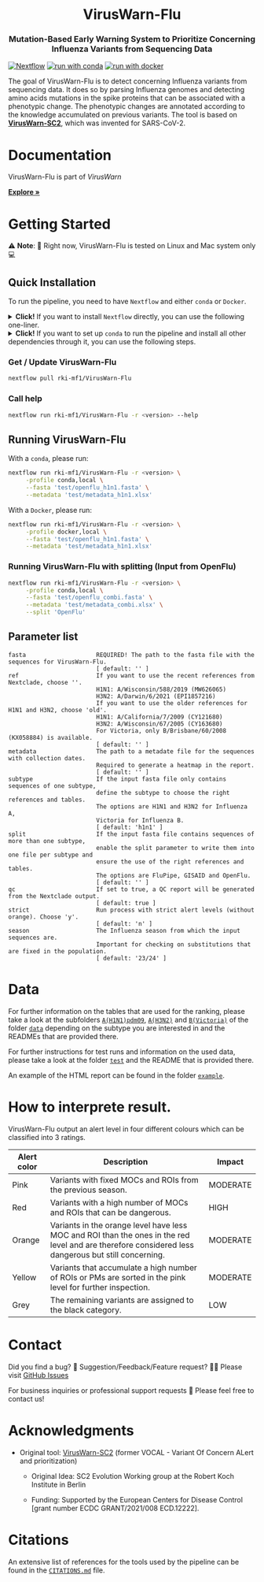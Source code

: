 <div id="top"></div>

<div align="center">
<h1 align="center"> VirusWarn-Flu </h1>
<h3 align="center"> Mutation-Based Early Warning System to Prioritize Concerning Influenza Variants from Sequencing Data </h3>
</div>

[![Nextflow](https://img.shields.io/badge/nextflow%20DSL2-%E2%89%A522.10.1-23aa62.svg)](https://www.nextflow.io/)
[![run with conda](https://img.shields.io/badge/run%20with-conda-3EB049?labelColor=000000&logo=anaconda)](https://docs.conda.io/en/latest/)
[![run with docker](https://img.shields.io/badge/run%20with-docker-0db7ed?labelColor=000000&logo=docker)](https://www.docker.com/)

The goal of VirusWarn-Flu is to detect concerning Influenza variants from sequencing data.
It does so by parsing Influenza genomes and detecting amino acids mutations in the spike proteins that can be associated with a phenotypic change. The phenotypic changes are annotated according to the knowledge accumulated on previous variants. 
The tool is based on <a href="https://github.com/rki-mf1/VirusWarn-SC2"><strong>VirusWarn-SC2</strong></a>, which was invented for SARS-CoV-2.


# Documentation

VirusWarn-Flu is part of *VirusWarn*

<a href="https://rki-mf1.github.io/viruswarn-doc/"><strong>Explore »</strong></a>


# Getting Started

⚠️ **Note**: 🔌 Right now, VirusWarn-Flu is tested on Linux and Mac system only 💻 

## Quick Installation

To run the pipeline, you need to have `Nextflow` and either `conda` or `Docker`.

<details><summary><strong>Click!</strong> If you want to install <code>Nextflow</code> directly, you can use the following one-liner. </summary>

```bash
wget -qO- https://get.nextflow.io | bash
```
</details>

<details><summary><strong>Click!</strong> If you want to set up <code>conda</code> to run the pipeline and install all other dependencies through it, you can use the following steps. </summary>

Use the following bash commands if you are working on **Linux**:
```bash
wget https://repo.anaconda.com/miniconda/Miniconda3-latest-Linux-x86_64.sh
bash Miniconda3-latest-Linux-x86_64.sh
```

Use the following bash commands if you are working on **Mac**:
```bash
wget https://repo.anaconda.com/miniconda/Miniconda3-latest-MacOSX-arm64.sh
bash Miniconda3-latest-MacOSX-arm64.sh
```

Then, `Nextflow` an be installed over `conda`:
```bash
conda create -n nextflow -c bioconda nextflow
conda activate nextflow
```
</details>

### Get / Update VirusWarn-Flu

```bash
nextflow pull rki-mf1/VirusWarn-Flu
```

### Call help

```bash
nextflow run rki-mf1/VirusWarn-Flu -r <version> --help
```

## Running VirusWarn-Flu

With a `conda`, please run:

```bash
nextflow run rki-mf1/VirusWarn-Flu -r <version> \
     -profile conda,local \
     --fasta 'test/openflu_h1n1.fasta' \
     --metadata 'test/metadata_h1n1.xlsx'
```

With a `Docker`, please run:

```bash
nextflow run rki-mf1/VirusWarn-Flu -r <version> \
     -profile docker,local \
     --fasta 'test/openflu_h1n1.fasta' \
     --metadata 'test/metadata_h1n1.xlsx'
```

### Running VirusWarn-Flu with splitting (Input from OpenFlu)

```bash
nextflow run rki-mf1/VirusWarn-Flu -r <version> \
     -profile conda,local \
     --fasta 'test/openflu_combi.fasta' \
     --metadata 'test/metadata_combi.xlsx' \
     --split 'OpenFlu'
```

## Parameter list

```
fasta                    REQUIRED! The path to the fasta file with the sequences for VirusWarn-Flu.
                         [ default: '' ]
ref                      If you want to use the recent references from Nextclade, choose ''.
                         H1N1: A/Wisconsin/588/2019 (MW626065)
                         H3N2: A/Darwin/6/2021 (EPI1857216)
                         If you want to use the older references for H1N1 and H3N2, choose 'old'.
                         H1N1: A/California/7/2009 (CY121680)
                         H3N2: A/Wisconsin/67/2005 (CY163680)
                         For Victoria, only B/Brisbane/60/2008 (KX058884) is available.
                         [ default: '' ]
metadata                 The path to a metadate file for the sequences with collection dates.
                         Required to generate a heatmap in the report.
                         [ default: '' ]
subtype                  If the input fasta file only contains sequences of one subtype, 
                         define the subtype to choose the right references and tables.
                         The options are H1N1 and H3N2 for Influenza A,
                         Victoria for Influenza B.
                         [ default: 'h1n1' ]
split                    If the input fasta file contains sequences of more than one subtype, 
                         enable the split parameter to write them into one file per subtype and 
                         ensure the use of the right references and tables.
                         The options are FluPipe, GISAID and OpenFlu.
                         [ default: '' ]
qc                       If set to true, a QC report will be generated from the Nextclade output.
                         [ default: true ]
strict                   Run process with strict alert levels (without orange). Choose 'y'.
                         [ default: 'n' ]
season                   The Influenza season from which the input sequences are.
                         Important for checking on substitutions that are fixed in the population.
                         [ default: '23/24' ]
```


# Data

For further information on the tables that are used for the ranking, please take a look at the subfolders [`A(H1N1)pdm09`](data/A(H1N1)pdm09/), [`A(H3N2)`](data/A(H3N2)/) and [`B(Victoria)`](data/B(Victoria)/) of the folder [`data`](data/) depending on the subtype you are interested in and the READMEs that are provided there.

For further instructions for test runs and information on the used data, please take a look at the folder [`test`](test/) and the README that is provided there.

An example of the HTML report can be found in the folder [`example`](example/).


# How to interprete result.

VirusWarn-Flu output an alert level in four different colours which can be classified into 3 ratings.

| Alert color | Description |      Impact | 
| ----------- | ----------- | ----------- |
| Pink | Variants with fixed MOCs and ROIs from the previous season. | MODERATE |
| Red | Variants with a high number of MOCs and ROIs that can be dangerous.     | HIGH |
| Orange | Variants in the orange level have less MOC and ROI than the ones in the red level and are therefore considered less dangerous but still concerning.   | MODERATE |
| Yellow | Variants that accumulate a high number of ROIs or PMs are sorted in the pink level for further inspection.   | MODERATE |
| Grey | The remaining variants are assigned to the black category.             | LOW |


# Contact

Did you find a bug? 🐛 Suggestion/Feedback/Feature request? 👨‍💻
Please visit [GitHub Issues](https://github.com/rki-mf1/VirusWarn-Flu/issues)

For business inquiries or professional support requests 🍺
Please feel free to contact us!


# Acknowledgments

* Original tool: [VirusWarn-SC2](https://github.com/rki-mf1/VirusWarn-SC2) (former VOCAL - Variant Of Concern ALert and prioritization)

    * Original Idea: SC2 Evolution Working group at the Robert Koch Institute in Berlin

    * Funding: Supported by the European Centers for Disease Control [grant number ECDC GRANT/2021/008 ECD.12222].


# Citations

An extensive list of references for the tools used by the pipeline can be found in the [`CITATIONS.md`](CITATIONS.md) file.
